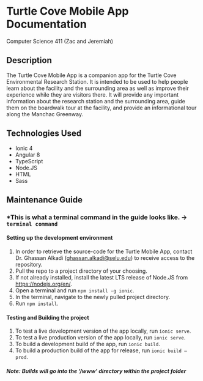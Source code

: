 # Turtle Cove Mobile App Documentation

Computer Science 411 (Zac and Jeremiah)

## Description

The Turtle Cove Mobile App is a companion app for the Turtle Cove Environmental Research Station. It is intended to be used to help people learn about the facility and the surrounding area as well as improve their experience while they are visitors there. It will provide any important information about the research station and the surrounding area, guide them on the boardwalk tour at the facility, and provide an informational tour along the Manchac Greenway.

## Technologies Used

-	Ionic 4
-	Angular 8
-	TypeScript
-	Node.JS
-	HTML
-	Sass

## Maintenance Guide
### *This is what a terminal command in the guide looks like. -> `terminal command`
#### Setting up the development environment
1.  In order to retrieve the source-code for the Turtle Mobile App, contact Dr. Ghassan Alkadi (ghassan.alkadi@selu.edu) to receive access to the repository.
2.  Pull the repo to a project directory of your choosing.
3.  If not already installed, install the latest LTS release of Node.JS from https://nodejs.org/en/.
4.  Open a terminal and run `npm install -g ionic`.
5.  In the terminal, navigate to the newly pulled project directory.
6.  Run `npm install`.
#### Testing and Building the project 
1.  To test a live development version of the app locally, run `ionic serve`.
2.  To test a live production version of the app locally, run `ionic serve`.
3.  To build a development build of the app, run `ionic build`.
4.  To build a production build of the app for release, run `ionic build –prod`.
##### Note: Builds will go into the ‘/www’ directory within the project folder
